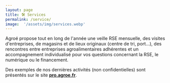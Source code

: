 ```yaml
---
layout: page
title: 🛠 Services
permalink: /service/
image:  '/assets/img/services.webp'
---
```


Agroé propose tout en long de l'année une veille RSE mensuelle, des visites d'entreprises, de magasins et de lieux originaux (centre de tri, port...), des rencontres entre entreprises agroalimentaires adhérentes et un accompagnement individualisé pour vos questions concernant la RSE, le numérique ou le financement.

Des exemples de nos dernières activités (non confidentielles) sont présentés sur le site <strong><a href="http://pro.agroe.fr">pro.agroe.fr</a></strong>.



